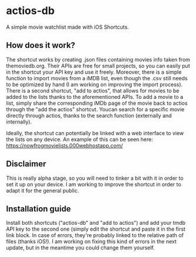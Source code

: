 # actios-db
A simple movie watchlist made with iOS Shortcuts.

## How does it work?
The shortcut works by creating .json files containing movies info taken from themoviedb.org. Their APIs are free for small projects, so you can easily put in the shortcut your API key and use it freely. 
Moreover, there is a simple function to import movies from a iMDB list, even though the .csv still needs to be optimized by hand (I am working on improving the import process). 
There is a second shortcut, "add to actios", that allows for movies to be added to the lists thanks to the aforementioned APIs. To add a movie to a list, simply share the corresponding iMDb page of the movie back to actios through the "add the actios" shortcut. Youcan search for a specific movie directly through actios, thanks to the search function (externally and internally).

Ideally, the shortcut can potentially be linked with a web interface to view the lists on any device. An example of this can be seen here: https://nowfrogmovielists.000webhostapp.com/

## Disclaimer
This is really alpha stage, so you will need to tinker a bit with it in order to set it up on your device. I am working to improve the shortcut in order to adapt it for the general public.

## Installation guide
Install both shortcuts ("actios-db" and "add to actios") and add your tmdb API key to the second one (simply edit the shortcut and paste it in the first link block.
In case of errors, they're probably linked to the relative path of files (thanks iOS!). I am working on fixing this kind of errors in the next update, but in the meantime you could change them yourself.
